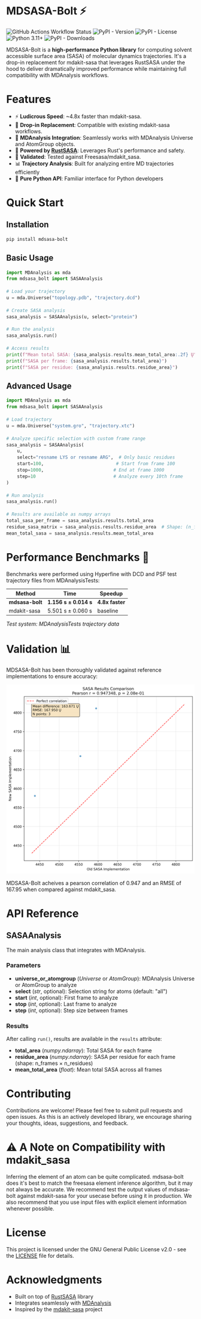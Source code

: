 # MDSASA-Bolt ⚡️

![GitHub Actions Workflow Status](https://img.shields.io/github/actions/workflow/status/maxall41/mdsasa-bolt/python.yml)
![PyPI - Version](https://img.shields.io/pypi/v/mdsasa-bolt)
![PyPI - License](https://img.shields.io/pypi/l/mdsasa-bolt)
![Python 3.11+](https://img.shields.io/badge/python-3.11+-blue.svg)
![PyPI - Downloads](https://img.shields.io/pypi/dm/mdsasa-bolt)

MDSASA-Bolt is a **high-performance Python library** for computing solvent accessible surface area (SASA) of molecular dynamics trajectories. It's a drop-in replacement for mdakit-sasa that leverages RustSASA under the hood to deliver dramatically improved performance while maintaining full compatibility with MDAnalysis workflows.

# Features

- ⚡️ **Ludicrous Speed**: ~4.8x faster than mdakit-sasa.
- 🔄 **Drop-in Replacement**: Compatible with existing mdakit-sasa workflows.
- 🧬 **MDAnalysis Integration**: Seamlessly works with MDAnalysis Universe and AtomGroup objects.
- 🦀 **Powered by [RustSASA](https://github.com/maxall41/RustSASA)**: Leverages Rust's performance and safety.
- 🧪 **Validated**: Tested against Freesasa/mdakit_sasa.
- 📊 **Trajectory Analysis**: Built for analyzing entire MD trajectories efficiently
- 🐍 **Pure Python API**: Familiar interface for Python developers

# Quick Start

## Installation

```bash
pip install mdsasa-bolt
```

## Basic Usage

```python
import MDAnalysis as mda
from mdsasa_bolt import SASAAnalysis

# Load your trajectory
u = mda.Universe("topology.pdb", "trajectory.dcd")

# Create SASA analysis
sasa_analysis = SASAAnalysis(u, select="protein")

# Run the analysis
sasa_analysis.run()

# Access results
print(f"Mean total SASA: {sasa_analysis.results.mean_total_area:.2f} Ų")
print(f"SASA per frame: {sasa_analysis.results.total_area}")
print(f"SASA per residue: {sasa_analysis.results.residue_area}")
```

## Advanced Usage

```python
import MDAnalysis as mda
from mdsasa_bolt import SASAAnalysis

# Load trajectory
u = mda.Universe("system.gro", "trajectory.xtc")

# Analyze specific selection with custom frame range
sasa_analysis = SASAAnalysis(
    u,
    select="resname LYS or resname ARG",  # Only basic residues
    start=100,                           # Start from frame 100
    stop=1000,                          # End at frame 1000
    step=10                             # Analyze every 10th frame
)

# Run analysis
sasa_analysis.run()

# Results are available as numpy arrays
total_sasa_per_frame = sasa_analysis.results.total_area
residue_sasa_matrix = sasa_analysis.results.residue_area  # Shape: (n_frames, n_residues)
mean_total_sasa = sasa_analysis.results.mean_total_area
```

# Performance Benchmarks 🚀

Benchmarks were performed using Hyperfine with DCD and PSF test trajectory files from MDAnalysisTests:

| Method | Time | Speedup |
|--------|------|---------|
| **mdsasa-bolt** | **1.156 s ± 0.014 s** | **4.8x faster** |
| mdakit-sasa | 5.501 s ± 0.060 s | baseline |

*Test system: MDAnalysisTests trajectory data*

# Validation 📊

MDSASA-Bolt has been thoroughly validated against reference implementations to ensure accuracy:

![Comparing SASA results](https://github.com/maxall41/mdsasa-bolt/blob/main/bench/sasa_comparison.png)


MDSASA-Bolt acheives a pearson correlation of 0.947 and an RMSE of 167.95 when compared against mdakit_sasa.

# API Reference

## SASAAnalysis

The main analysis class that integrates with MDAnalysis.

### Parameters

- **universe_or_atomgroup** (*Universe* or *AtomGroup*): MDAnalysis Universe or AtomGroup to analyze
- **select** (*str*, optional): Selection string for atoms (default: "all")
- **start** (*int*, optional): First frame to analyze
- **stop** (*int*, optional): Last frame to analyze
- **step** (*int*, optional): Step size between frames

### Results

After calling `run()`, results are available in the `results` attribute:

- **total_area** (*numpy.ndarray*): Total SASA for each frame
- **residue_area** (*numpy.ndarray*): SASA per residue for each frame (shape: n_frames × n_residues)
- **mean_total_area** (*float*): Mean total SASA across all frames

# Contributing

Contributions are welcome! Please feel free to submit pull requests and open issues. As this is an actively developed library, we encourage sharing your thoughts, ideas, suggestions, and feedback.

# ⚠️ A Note on Compatibility with mdakit_sasa

Inferring the element of an atom can be quite complicated. mdsasa-bolt does it's best to match the freesasa element inference algorithm, but it may not always be accurate. We recommend test the output values of mdsasa-bolt against mdakit-sasa for your usecase before using it in production. We also recommend that you use input files with explicit element information whenever possible.

# License

This project is licensed under the GNU General Public License v2.0 - see the [LICENSE](LICENSE) file for details.

# Acknowledgments

- Built on top of [RustSASA](https://github.com/maxall41/RustSASA) library
- Integrates seamlessly with [MDAnalysis](https://www.mdanalysis.org/)
- Inspired by the [mdakit-sasa](https://github.com/MDAnalysis/mdakit-sasa) project
